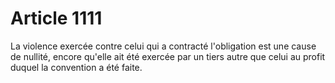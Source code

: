 # Article 1111

La violence exercée contre celui qui a contracté l'obligation est une cause de nullité, encore qu'elle ait été exercée par un tiers autre que celui au profit duquel la convention a été faite.
